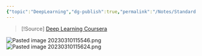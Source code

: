 ```yaml
---
{"topic":"DeepLearning","dg-publish":true,"permalink":"/Notes/Standard notations for Deep Learning/","dgPassFrontmatter":true,"noteIcon":""}
---
```


>[!Source]
>[Deep Learning Coursera](https://d3c33hcgiwev3.cloudfront.net/_106ac679d8102f2bee614cc67e9e5212_deep-learning-notation.pdf?Expires=1678579200&Signature=FiqbnvPXHKQJoaCL8fNB7GfATjLSfMypj8a4BQVSzYcKA-jqwvbkW9C3k0AHovcXuDf5HY0Et90L0his9-JDVa24zcVnaKCnmrez9U-zj0bpyuDZSIK0LG-wuGeI5YlDOgHGLEDCzDJUCJqTLQnfktxEwzFrQsz9iFtk1Nf6Bww_&Key-Pair-Id=APKAJLTNE6QMUY6HBC5A)


![Pasted image 20230310115546.png](/img/user/assets/images/Pasted%20image%2020230310115546.png)
![Pasted image 20230310115624.png](/img/user/assets/images/Pasted%20image%2020230310115624.png)
